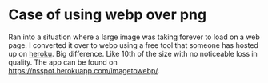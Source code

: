 # Case of using webp over png

Ran into a situation where a large image was taking forever to load on a web page. I converted it over to webp using a free tool that someone has hosted up on [heroku](../832). Big difference. Like 10th of the size with no noticeable loss in quality. The app can be found on <https://nsspot.herokuapp.com/imagetowebp/>.